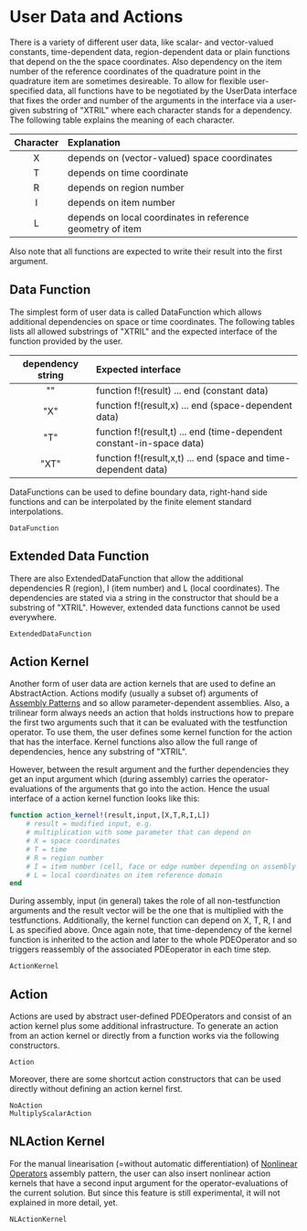 
# User Data and Actions

There is a variety of different user data, like scalar- and vector-valued constants, time-dependent data, region-dependent data or plain functions that
depend on the the space coordinates. Also dependency on the item number of the reference coordinates of the quadrature point in the quadrature item are sometimes desireable.
To allow for flexible user-specified data, all functions have to be negotiated by the UserData interface that fixes
the order and number of the arguments in the interface via a user-given substring of "XTRIL" where each character stands for a dependency.
The following table explains the meaning of each character.


| Character          | Explanation                                                |
| :----------------: | :--------------------------------------------------------- | 
| X                  | depends on (vector-valued) space coordinates               | 
| T                  | depends on time coordinate                                 | 
| R                  | depends on region number                                   | 
| I                  | depends on item number                                     |
| L                  | depends on local coordinates in reference geometry of item |

Also note that all functions are expected to write their result into the first argument.


## Data Function

The simplest form of user data is called DataFunction which allows additional dependencies on space or time coordinates. The following tables lists all allowed substrings of "XTRIL"
and the expected interface of the function provided by the user.


| dependency string  | Expected interface                                                     |
| :----------------: | :--------------------------------------------------------------------- | 
| ""                 | function f!(result) ... end  (constant data)                           | 
| "X"                | function f!(result,x) ... end  (space-dependent data)                  | 
| "T"                | function f!(result,t) ... end  (time-dependent constant-in-space data) | 
| "XT"               | function f!(result,x,t) ... end  (space and time-dependent data)       |

DataFunctions can be used to define boundary data, right-hand side functions and can be interpolated by the finite element standard interpolations.

```@docs
DataFunction
```


## Extended Data Function

There are also ExtendedDataFunction that allow the additional dependencies R (region), I (item number) and L (local coordinates). The dependencies are stated via a string in the constructor that should be a substring of "XTRIL". However, extended data functions cannot be used everywhere.

```@docs
ExtendedDataFunction
```


## Action Kernel

Another form of user data are action kernels that are used to define an AbstractAction. Actions modify (usually a subset of) arguments of [Assembly Patterns](@ref) and so allow parameter-dependent assemblies. 
Also, a trilinear form always needs an action that holds instructions how to prepare the first two arguments such that it can be evaluated with the testfunction operator.
To use them, the user defines some kernel function for the action that has the interface. Kernel functions also allow the full range of dependencies, hence any substring of "XTRIL".

However, between the result argument and the further dependencies they get an input argument which (during assembly) carries the operator-evaluations of the arguments that go into the action. Hence the usual interface
of a action kernel function looks like this:

```julia
function action_kernel!(result,input,[X,T,R,I,L])
    # result = modified input, e.g.
    # multiplication with some parameter that can depend on
    # X = space coordinates
    # T = time
    # R = region number
    # I = item number (cell, face or edge number depending on assembly type)
    # L = local coordinates on item reference domain
end
```

During assembly, input (in general) takes the role of all non-testfunction arguments and the result vector will be the one that is multiplied with the testfunctions. Additionally, the kernel function can depend on X, T, R, I and L as specified above. Once again note, that time-dependency of the kernel function is inherited to the action and later to the whole PDEOperator and so triggers reassembly of the associated PDEoperator in each time step.

```@docs
ActionKernel
```


## Action

Actions are used by abstract user-defined PDEOperators and consist of an action kernel plus some additional infrastructure. To generate an action from an action kernel or directly from a function
works via the following constructors.

```@docs
Action
```

Moreover, there are some shortcut action constructors that can be used directly without defining an action kernel first.

```@docs
NoAction
MultiplyScalarAction
```


## NLAction Kernel

For the manual linearisation (=without automatic differentiation) of [Nonlinear Operators](@ref) assembly pattern, the user can also insert nonlinear action kernels that have a second input argument for the operator-evaluations of the current solution. But since this feature is still experimental, it will not explained in more detail, yet.

```@docs
NLActionKernel
```

